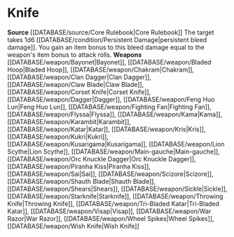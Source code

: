 ﻿---
id: '9'
name: Knife
rarity: Common
source: '[[DATABASE/source/Core Rulebook|Core Rulebook]]'
type: Weapon Critical Specialization

---
# Knife

**Source** [[DATABASE/source/Core Rulebook|Core Rulebook]] 
The target takes 1d6 [[DATABASE/condition/Persistent Damage|persistent bleed damage]]. You gain an item bonus to this bleed damage equal to the weapon's item bonus to attack rolls.
**Weapons** [[DATABASE/weapon/Bayonet|Bayonet]], [[DATABASE/weapon/Bladed Hoop|Bladed Hoop]], [[DATABASE/weapon/Chakram|Chakram]], [[DATABASE/weapon/Clan Dagger|Clan Dagger]], [[DATABASE/weapon/Claw Blade|Claw Blade]], [[DATABASE/weapon/Corset Knife|Corset Knife]], [[DATABASE/weapon/Dagger|Dagger]], [[DATABASE/weapon/Feng Huo Lun|Feng Huo Lun]], [[DATABASE/weapon/Fighting Fan|Fighting Fan]], [[DATABASE/weapon/Flyssa|Flyssa]], [[DATABASE/weapon/Kama|Kama]], [[DATABASE/weapon/Karambit|Karambit]], [[DATABASE/weapon/Katar|Katar]], [[DATABASE/weapon/Kris|Kris]], [[DATABASE/weapon/Kukri|Kukri]], [[DATABASE/weapon/Kusarigama|Kusarigama]], [[DATABASE/weapon/Lion Scythe|Lion Scythe]], [[DATABASE/weapon/Main-gauche|Main-gauche]], [[DATABASE/weapon/Orc Knuckle Dagger|Orc Knuckle Dagger]], [[DATABASE/weapon/Piranha Kiss|Piranha Kiss]], [[DATABASE/weapon/Sai|Sai]], [[DATABASE/weapon/Scizore|Scizore]], [[DATABASE/weapon/Shauth Blade|Shauth Blade]], [[DATABASE/weapon/Shears|Shears]], [[DATABASE/weapon/Sickle|Sickle]], [[DATABASE/weapon/Starknife|Starknife]], [[DATABASE/weapon/Throwing Knife|Throwing Knife]], [[DATABASE/weapon/Tri-Bladed Katar|Tri-Bladed Katar]], [[DATABASE/weapon/Visap|Visap]], [[DATABASE/weapon/War Razor|War Razor]], [[DATABASE/weapon/Wheel Spikes|Wheel Spikes]], [[DATABASE/weapon/Wish Knife|Wish Knife]]